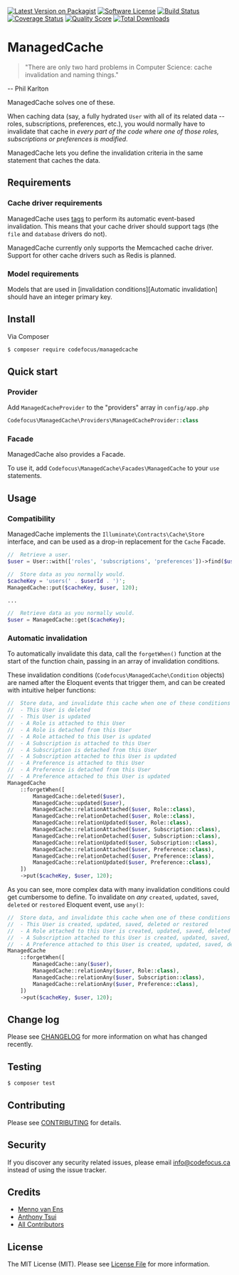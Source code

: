 [![Latest Version on Packagist][ico-version]][link-packagist]
[![Software License][ico-license]](LICENSE.md)
[![Build Status][ico-travis]][link-travis]
[![Coverage Status][ico-scrutinizer]][link-scrutinizer]
[![Quality Score][ico-code-quality]][link-code-quality]
[![Total Downloads][ico-downloads]][link-downloads]

# ManagedCache

> "There are only two hard problems in Computer Science: cache invalidation and naming things."

--  Phil Karlton

ManagedCache solves one of these.

When caching data (say, a fully hydrated `User` with all of its related data -- roles, subscriptions, preferences, etc.), you would normally have to invalidate that cache in _every part of the code where one of those roles, subscriptions or preferences is modified_.

ManagedCache lets you define the invalidation criteria in the same statement that caches the data.

## Requirements

### Cache driver requirements

ManagedCache uses [tags](https://laravel.com/docs/master/cache#cache-tags) to perform its automatic event-based invalidation. This means that your cache driver should support tags (the `file` and `database` drivers do not).

ManagedCache currently only supports the Memcached cache driver.
Support for other cache drivers such as Redis is planned.

### Model requirements

Models that are used in [invalidation conditions][Automatic invalidation] should have an integer primary key.

## Install

Via Composer

``` bash
$ composer require codefocus/managedcache
```

## Quick start

### Provider

Add `ManagedCacheProvider` to the "providers" array in `config/app.php`

``` php
Codefocus\ManagedCache\Providers\ManagedCacheProvider::class
```

### Facade

ManagedCache also provides a Facade.

To use it, add `Codefocus\ManagedCache\Facades\ManagedCache` to your `use` statements.

## Usage

### Compatibility

ManagedCache implements the `Illuminate\Contracts\Cache\Store` interface, and can be used as a drop-in replacement for the `Cache` Facade.

``` php
//  Retrieve a user.
$user = User::with(['roles', 'subscriptions', 'preferences'])->find($userId);

//  Store data as you normally would.
$cacheKey = 'users(' . $userId . ')';
ManagedCache::put($cacheKey, $user, 120);

...

//  Retrieve data as you normally would.
$user = ManagedCache::get($cacheKey);
```

### Automatic invalidation

To automatically invalidate this data, call the `forgetWhen()` function at the start of the function chain, passing in an array of invalidation conditions.

These invalidation conditions (`Codefocus\ManagedCache\Condition` objects) are named after the Eloquent events that trigger them, and can be created with intuitive helper functions:

``` php
//  Store data, and invalidate this cache when one of these conditions is met:
//  - This User is deleted
//  - This User is updated
//  - A Role is attached to this User
//  - A Role is detached from this User
//  - A Role attached to this User is updated
//  - A Subscription is attached to this User
//  - A Subscription is detached from this User
//  - A Subscription attached to this User is updated
//  - A Preference is attached to this User
//  - A Preference is detached from this User
//  - A Preference attached to this User is updated
ManagedCache
    ::forgetWhen([
        ManagedCache::deleted($user),
        ManagedCache::updated($user),
        ManagedCache::relationAttached($user, Role::class),
        ManagedCache::relationDetached($user, Role::class),
        ManagedCache::relationUpdated($user, Role::class),
        ManagedCache::relationAttached($user, Subscription::class),
        ManagedCache::relationDetached($user, Subscription::class),
        ManagedCache::relationUpdated($user, Subscription::class),
        ManagedCache::relationAttached($user, Preference::class),
        ManagedCache::relationDetached($user, Preference::class),
        ManagedCache::relationUpdated($user, Preference::class),
    ])
    ->put($cacheKey, $user, 120);
```

As you can see, more complex data with many invalidation conditions could get cumbersome to define. To invalidate on _any_ `created`, `updated`, `saved`, `deleted` or `restored` Eloquent event, use `any()`:

``` php
//  Store data, and invalidate this cache when one of these conditions is met:
//  - This User is created, updated, saved, deleted or restored
//  - A Role attached to this User is created, updated, saved, deleted or restored
//  - A Subscription attached to this User is created, updated, saved, deleted or restored
//  - A Preference attached to this User is created, updated, saved, deleted or restored
ManagedCache
    ::forgetWhen([
        ManagedCache::any($user),
        ManagedCache::relationAny($user, Role::class),
        ManagedCache::relationAny($user, Subscription::class),
        ManagedCache::relationAny($user, Preference::class),
    ])
    ->put($cacheKey, $user, 120);
```

## Change log

Please see [CHANGELOG](CHANGELOG.md) for more information on what has changed recently.

## Testing

``` bash
$ composer test
```

## Contributing

Please see [CONTRIBUTING](CONTRIBUTING.md) for details.

## Security

If you discover any security related issues, please email info@codefocus.ca instead of using the issue tracker.

## Credits

- [Menno van Ens][link-author]
- [Anthony Tsui](https://github.com/matresstester)
- [All Contributors][link-contributors]

## License

The MIT License (MIT). Please see [License File](LICENSE.md) for more information.

[ico-version]: https://img.shields.io/packagist/v/codefocus/managedcache.svg?style=flat-square
[ico-license]: https://img.shields.io/badge/license-MIT-brightgreen.svg?style=flat-square
[ico-travis]: https://img.shields.io/travis/codefocus/managedcache/master.svg?style=flat-square
[ico-scrutinizer]: https://img.shields.io/scrutinizer/coverage/g/codefocus/managedcache.svg?style=flat-square
[ico-code-quality]: https://img.shields.io/scrutinizer/g/codefocus/managedcache.svg?style=flat-square
[ico-downloads]: https://img.shields.io/packagist/dt/codefocus/managedcache.svg?style=flat-square

[link-packagist]: https://packagist.org/packages/codefocus/managedcache
[link-travis]: https://travis-ci.org/codefocus/managedcache
[link-scrutinizer]: https://scrutinizer-ci.com/g/codefocus/managedcache/code-structure
[link-code-quality]: https://scrutinizer-ci.com/g/codefocus/managedcache
[link-downloads]: https://packagist.org/packages/codefocus/managedcache
[link-author]: https://github.com/codefocus
[link-contributors]: ../../contributors
